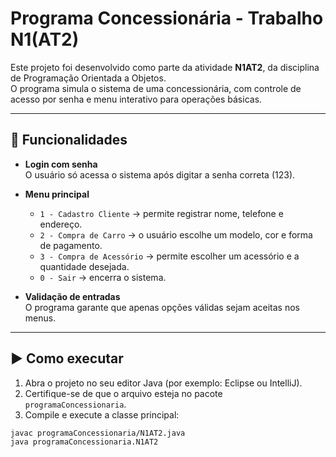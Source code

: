 # Programa Concessionária - Trabalho N1(AT2)

Este projeto foi desenvolvido como parte da atividade **N1AT2**, da disciplina de Programação Orientada a Objetos.  
O programa simula o sistema de uma concessionária, com controle de acesso por senha e menu interativo para operações básicas.

---

## 📌 Funcionalidades
- **Login com senha**  
  O usuário só acessa o sistema após digitar a senha correta (123).  

- **Menu principal**  
  - `1 - Cadastro Cliente` → permite registrar nome, telefone e endereço.  
  - `2 - Compra de Carro` → o usuário escolhe um modelo, cor e forma de pagamento.  
  - `3 - Compra de Acessório` → permite escolher um acessório e a quantidade desejada.  
  - `0 - Sair` → encerra o sistema.  

- **Validação de entradas**  
  O programa garante que apenas opções válidas sejam aceitas nos menus.

---

## ▶️ Como executar
1. Abra o projeto no seu editor Java (por exemplo: Eclipse ou IntelliJ).  
2. Certifique-se de que o arquivo esteja no pacote `programaConcessionaria`.  
3. Compile e execute a classe principal:

```bash
javac programaConcessionaria/N1AT2.java
java programaConcessionaria.N1AT2

